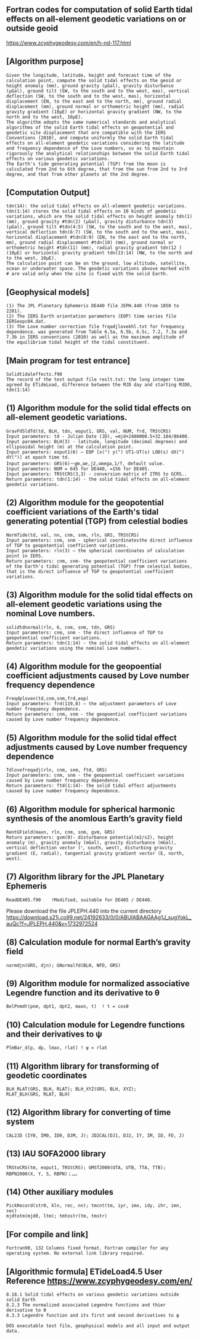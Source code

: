 ## Fortran codes for computation of solid Earth tidal effects on all-element geodetic variations on or outside geoid
https://www.zcyphygeodesy.com/en/h-nd-117.html
## [Algorithm purpose]
    Given the longitude, latitude, height and forecast time of the calculation point, compute the solid tidal effects on the geoid or height anomaly (mm), ground gravity (μGal), gravity disturbance (μGal), ground tilt (SW, to the south and to the west, mas), vertical deflection (SW, to the south and to the west, mas), horizontal displacement (EN, to the east and to the north, mm), ground radial displacement (mm), ground normal or orthometric height (mm), radial gravity gradient (10μE) or horizontal gravity gradient (NW, to the north and to the west, 10μE).
    The algorithm adopts the same numerical standards and analytical algorithms of the solid Earth tidal effects on geopotential and geodetic site displacement that are compatible with the IERS Conventions (2010), and compute uniformly the solid Earth tidal effects on all-element geodetic variations considering the latitude and frequency dependence of the Love numbers, so as to maintain rigorously the analytical relationships between the solid Earth tidal effects on various geodetic variations.
    The Earth's tide generating potential (TGP) from the moon is calculated from 2nd to 6th degree, that from the sun from 2nd to 3rd degree, and that from other planets at the 2nd degree.
## [Computation Output]
    tdn(14): the solid tidal effects on all-element geodetic variations.
    tdn(1:14) stores the solid tidal effects on 10 kinds of geodetic variations, which are the solid tidal effects on height anomaly tdn(1) (mm), ground gravity #tdn(2) (μGal), gravity disturbance tdn(3) (μGal), ground tilt #tdn(4:5) (SW, to the south and to the west, mas), vertical deflection tdn(6:7) (SW, to the south and to the west, mas), horizontal displacement #tdn(8:9) (EN, to the east and to the north, mm), ground radial displacement #tdn(10) (mm), ground normal or orthometric height #tdn(11) (mm), radial gravity gradient tdn(12 )(10μE) or horizontal gravity gradient tdn(13:14) (NW, to the north and to the west, 10μE).
    The calculation point can be on the ground, low altitude, satellite, ocean or underwater space. The geodetic variations abvove marked with # are valid only when the site is fixed with the solid Earth.
## [Geophysical models]
    (1) The JPL Planetary Ephemeris DE440 file JEPH.440 (from 1850 to 2201).
    (2) The IERS Earth orientation parameters (EOP) time series file IERSeopc04.dat.
    (3) The Love number correction file frqadjlovekhl.txt for frequency dependence. was generated from Table 6.5a, 6.5b, 6.5c, 7.2, 7.3a and 7.3b in IERS conventions (2010) as well as the maximum amplitude of the equilibrium tidal height of the tidal constituent.
## [Main program for test entrance]
    Solidtidaleffects.f90
    The record of the test output file reslt.txt: the long integer time agreed by ETideLoad, difference between the MJD day and starting MJD0, tdn(1:14)
## (1) Algorithm module for the solid tidal effects on all-element geodetic variations.
    GravFdSldTd(td, BLH, tdn, eoput1, GRS, val, NUM, frd, TRStCRS)
    Input parameters: td - Julian Date (JD), =mjd+2400000.5+32.184/86400.
    Input parameters: BLH(3) - latitude, longitude (decimal degrees) and ellipsoidal height (m) at the calculation point.
    Input parameters: eoput1(6) – EOP [x(") y(") UT1-UT(s) LOD(s) dX(") dY(")] at epoch time td.
    Input parameters: GRS(6)－gm,ae,j2,omega,1/f, default value.
    Input parameters: NUM = 645 for DE440, =156 for DE405.
    Input parameters: TRStCRS(3,3) - conversion matrix of ITRS to GCRS..
    Return parameters: tdn(1:14) - the solid tidal effects on all-element geodetic variations.
## (2) Algorithm module for the geopotential coefficient variations of the Earth's tidal generating potential (TGP) from celestial bodies
    NormTide(td, val, nn, cnm, snm, rln, GRS, TRStCRS)
    Input parameters: cnm, snm - spherical coordinatesthe direct influence of TGP to geopotential coefficient variations.
    Input parameters: rln(3) – the spherical coordinates of calculation point in IERS.
    Return parameters: cnm, snm- the geopotential coefficient variations of the Earth's tidal generating potential (TGP) from celestial bodies, that is the direct influence of TGP to geopotential coefficient variations.
## (3) Algorithm module for the solid tidal effects on all-element geodetic variations using the nominal Love numbers.
    solidtdnormal(rln, 6, cnm, snm, tdn, GRS)
    Input parameters: cnm, snm - the direct influence of TGP to geopotential coefficient variations.
    Return parameters: tdn(1:14) - the solid tidal effects on all-element geodetic variations using the nominal Love numbers.
## (4) Algorithm module for the geopoential coefficient adjustments caused by Love number frequency dependence
    Freqdploven(td,cnm,snm,frd,eop)
    Input parameters: frd(119,8) – the adjustment parameters of Love number frequency dependence.
    Return parameters: cnm, snm - the geopoential coefficient variations caused by Love number frequency dependence.
## (5) Algorithm module for the solid tidal effect adjustments caused by Love number frequency dependence
    Tdlovefreqadj(rln, cnm, snm, ftd, GRS)
    Input parameters: cnm, snm - the geopoential coefficient variations caused by Love number frequency dependence.
    Return parameters: ftd(1:14)- the solid tidal effect adjustments caused by Love number frequency dependence.
## (6) Algorithm module for spherical harmonic synthesis of the anomlous Earth’s gravity field
    RentGField(maxn, rln, cnm, snm, gvm, GRS)
    Return parameters: gvm(9)- disturbance potential(m2/s2), height anomaly (m), gravity anomaly (mGal), gravity disturbance (mGal), vertical deflection vector (ʺ, south, west), disturbing gravity gradient (E, radial), tangential gravity gradient vector (E, north, west).
## (7) Algorithm library for the JPL Planetary Ephemeris
    ReadDE405.f90    !Modified, suitable for DE405 / DE440.
Please download the file JPLEPH.440 into the current directory https://download.s21i.co99.net/24192633/0/0/ABUIABAAGAAg1J_sugYokL_auQc?f=JPLEPH.440&v=1732972524
## (8) Calculation module for normal Earth’s gravity field
    normdjn(GRS, djn); GNormalfd(BLH, NFD, GRS)
## (9) Algorithm module for normalized associative Legendre function and its derivative to θ
    BelPnmdt(pnm, dpt1, dpt2, maxn, t)  ! t = cosθ
## (10) Calculation module for Legendre functions and their derivatives to ψ
    PlmBar_d(p, dp, lmax, rlat) ! ψ = rlat
## (11) Algorithm library for transforming of geodetic coordinates
    BLH_RLAT(GRS, BLH, RLAT); BLH_XYZ(GRS, BLH, XYZ);
    RLAT_BLH(GRS, RLAT, BLH)
## (12) Algorithm library for converting of time system
    CAL2JD (IY0, IM0, ID0, DJM, J); JD2CAL(DJ1, DJ2, IY, IM, ID, FD, J)
## (13) IAU SOFA2000 library
    TRStoCRS(tm, eoput1, TRStCRS); GMST2000(UTA, UTB, TTA, TTB);
    RBPN2000(X, Y, S, RBPN)；……
## (14) Other auxiliary modules
    PickRecord(str0, kln, rec, nn); tmcnt(tm, iyr, imo, idy, ihr, imn, sec)
    mjdtotm(mjd0, ltm); tmtostr(tm, tmstr)
## [For compile and link]
    Fortran90, 132 Columns fixed format. Fortran compiler for any operating system. No external link library required.
## [Algorithmic formula] ETideLoad4.5 User Reference https://www.zcyphygeodesy.com/en/
    8.18.1 Solid tidal effects on various geodetic variations outside solid Earth
    8.2.3 The normalized associated Legendre functions and thier derivative to θ
    8.3.3 Legendre function and its first and second derivatives to ψ
 
    DOS executable test file, geophysical models and all input and output data.
